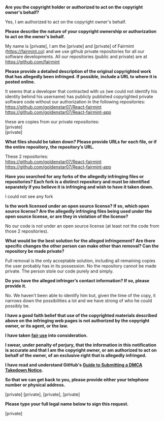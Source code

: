 **Are you the copyright holder or authorized to act on the copyright owner's behalf?**

Yes, I am authorized to act on the copyright owner's behalf.

**Please describe the nature of your copyright ownership or authorization to act on the owner's behalf.**

My name is [private], I am the [private] and [private] of Fairmint (https://fairmint.co) and we use github private repositories for all our software developments. All our repositories (public and private) are at https://github.com/fairmint

**Please provide a detailed description of the original copyrighted work that has allegedly been infringed. If possible, include a URL to where it is posted online.**

It seems that a developer that contracted with us (we could not identify his identity behind his username) has publicly published copyrighted private software code without our authorization in the following repositories:  
https://github.com/goldenstar07/React-fairmint
https://github.com/goldenstar07/React-fairmint-app

these are copies from our private repositories:  
[private]  
[private]

**What files should be taken down? Please provide URLs for each file, or if the entire repository, the repository’s URL.**

These 2 repositories:  
https://github.com/goldenstar07/React-fairmint  
https://github.com/goldenstar07/React-fairmint-app  

**Have you searched for any forks of the allegedly infringing files or repositories? Each fork is a distinct repository and must be identified separately if you believe it is infringing and wish to have it taken down.**

I could not see any fork

**Is the work licensed under an open source license? If so, which open source license? Are the allegedly infringing files being used under the open source license, or are they in violation of the license?**

No our code is not under an open source license (at least not the code from those 2 repositories).

**What would be the best solution for the alleged infringement? Are there specific changes the other person can make other than removal? Can the repository be made private?**

Full removal is the only acceptable solution, including all remaining copies the user probably has in its possession. No the repository cannot be made private. The person stole our code purely and simply.

**Do you have the alleged infringer’s contact information? If so, please provide it.**

No. We haven't been able to identify him but, given the time of the copy, it narrows down the possibilities a lot and we have strong of who he could possibly be.

**I have a good faith belief that use of the copyrighted materials described above on the infringing web pages is not authorized by the copyright owner, or its agent, or the law.**

**I have taken <a href="https://www.lumendatabase.org/topics/22">fair use</a> into consideration.**

**I swear, under penalty of perjury, that the information in this notification is accurate and that I am the copyright owner, or am authorized to act on behalf of the owner, of an exclusive right that is allegedly infringed.**

**I have read and understand GitHub's <a href="https://docs.github.com/articles/guide-to-submitting-a-dmca-takedown-notice/">Guide to Submitting a DMCA Takedown Notice</a>.**

**So that we can get back to you, please provide either your telephone number or physical address.**

[private]
[private], [private], [private]  

**Please type your full legal name below to sign this request.**

[private]
